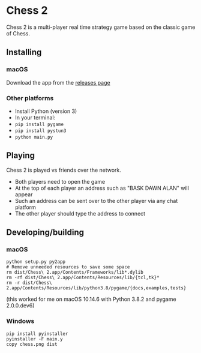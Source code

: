 # Chess 2

Chess 2 is a multi-player real time strategy game based on the classic game of Chess.

## Installing

### macOS

Download the app from the [releases page](https://github.com/yairchu/chess2/releases)

### Other platforms

* Install Python (version 3)
* In your terminal:
* `pip install pygame`
* `pip install pystun3`
* `python main.py`

## Playing

Chess 2 is played vs friends over the network.

* Both players need to open the game
* At the top of each player an address such as "BASK DAWN ALAN" will appear
* Such an address can be sent over to the other player via any chat platform
* The other player should type the address to connect

## Developing/building

### macOS

    python setup.py py2app
    # Remove unneeded resources to save some space
    rm dist/Chess\ 2.app/Contents/Frameworks/lib*.dylib
    rm -rf dist/Chess\ 2.app/Contents/Resources/lib/{tcl,tk}*
    rm -r dist/Chess\ 2.app/Contents/Resources/lib/python3.8/pygame/{docs,examples,tests}

(this worked for me on macOS 10.14.6 with Python 3.8.2 and pygame 2.0.0.dev6)

### Windows

    pip install pyinstaller
    pyinstaller -F main.y
    copy chess.png dist

